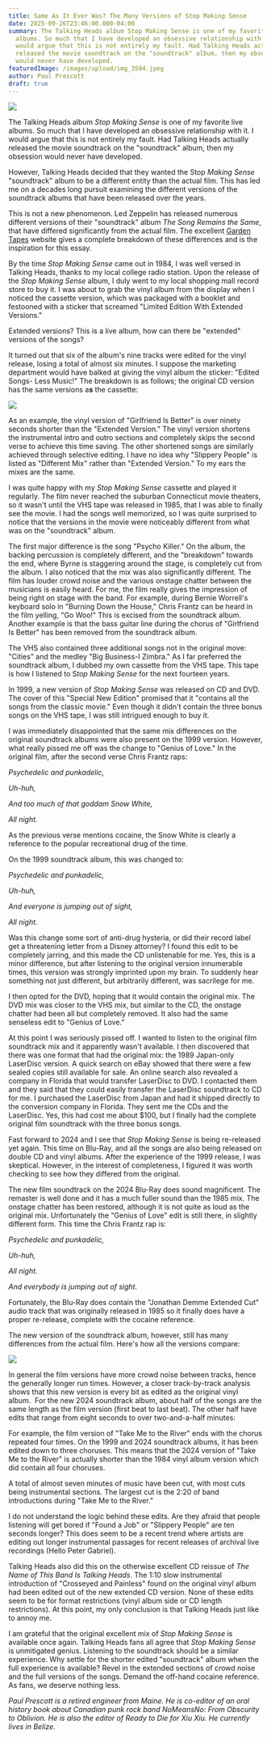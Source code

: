 ```yaml
---
title: Same As It Ever Was? The Many Versions of Stop Making Sense
date: 2025-09-26T23:46:00.000-04:00
summary: The Talking Heads album Stop Making Sense is one of my favorite live
  albums. So much that I have developed an obsessive relationship with it. I
  would argue that this is not entirely my fault. Had Talking Heads actually
  released the movie soundtrack on the "soundtrack" album, then my obsession
  would never have developed.
featuredImage: /images/upload/img_3594.jpeg
author: Paul Prescott
draft: true
---
```

![](/images/upload/img_3594.jpeg)

The Talking Heads album *Stop Making Sense* is one of my favorite live albums. So much that I have developed an obsessive relationship with it. I would argue that this is not entirely my fault. Had Talking Heads actually released the movie soundtrack on the "soundtrack" album, then my obsession would never have developed.

However, Talking Heads decided that they wanted the Stop *Making Sense* "soundtrack" album to be a different entity than the actual film. This has led me on a decades long pursuit examining the different versions of the soundtrack albums that have been released over the years.

This is not a new phenomenon. Led Zeppelin has released numerous different versions of their "soundtrack" album *The Song Remains the Same*, that have differed significantly from the actual film. The excellent [Garden Tapes](https://www.thegardentapes.co.uk/tgt.html) website gives a complete breakdown of these differences and is the inspiration for this essay.

By the time *Stop Making Sense* came out in 1984, I was well versed in Talking Heads, thanks to my local college radio station. Upon the release of the *Stop Making Sense* album, I duly went to my local shopping mall record store to buy it. I was about to grab the vinyl album from the display when I noticed the cassette version, which was packaged with a booklet and festooned with a sticker that screamed "Limited Edition With Extended Versions."

Extended versions? This is a live album, how can there be "extended" versions of the songs? 

It turned out that six of the album's nine tracks were edited for the vinyl release, losing a total of almost six minutes. I suppose the marketing department would have balked at giving the vinyl album the sticker: "Edited Songs- Less Music!" The breakdown is as follows; the original CD version has the same versions a**s** the cassette:

![](/images/upload/th1.jpg)

As an example, the vinyl version of "Girlfriend Is Better" is over ninety seconds shorter than the "Extended Version." The vinyl version shortens the instrumental intro and outro sections and completely skips the second verse to achieve this time saving. The other shortened songs are similarly achieved through selective editing. I have no idea why "Slippery People" is listed as "Different Mix" rather than "Extended Version." To my ears the mixes are the same.

I was quite happy with my *Stop Making Sense* cassette and played it regularly. The film never reached the suburban Connecticut movie theaters, so it wasn't until the VHS tape was released in 1985, that I was able to finally see the movie. I had the songs well memorized, so I was quite surprised to notice that the versions in the movie were noticeably different from what was on the "soundtrack" album. 

The first major difference is the song "Psycho Killer." On the album, the backing percussion is completely different, and the "breakdown" towards the end, where Byrne is staggering around the stage, is completely cut from the album. I also noticed that the mix was also significantly different. The film has louder crowd noise and the various onstage chatter between the musicians is easily heard. For me, the film really gives the impression of being right on stage with the band. For example, during Bernie Worrell's keyboard solo in "Burning Down the House," Chris Frantz can be heard in the film yelling, "Go Woo!" This is excised from the soundtrack album. Another example is that the bass guitar line during the chorus of "Girlfriend Is Better" has been removed from the soundtrack album.

The VHS also contained three additional songs not in the original move: "Cities" and the medley "Big Business-I Zimbra." As I far preferred the soundtrack album, I dubbed my own cassette from the VHS tape. This tape is how I listened to S*top Making Sense* for the next fourteen years. 

In 1999, a new version of *Stop Making Sense* was released on CD and DVD. The cover of this "Special New Edition" promised that it "contains all the songs from the classic movie." Even though it didn't contain the three bonus songs on the VHS tape, I was still intrigued enough to buy it.

I was immediately disappointed that the same mix differences on the original soundtrack albums were also present on the 1999 version. However, what really pissed me off was the change to "Genius of Love." In the original film, after the second verse Chris Frantz raps:

*Psychedelic and punkadelic,*

*Uh-huh,*

*And too much of that goddam Snow White,*

*All night.*

As the previous verse mentions cocaine, the Snow White is clearly a reference to the popular recreational drug of the time.

On the 1999 soundtrack album, this was changed to:

*Psychedelic and punkadelic,*

*Uh-huh,*

*And everyone is jumping out of sight,*

*All night.*

Was this change some sort of anti-drug hysteria, or did their record label get a threatening letter from a Disney attorney? I found this edit to be completely jarring, and this made the CD unlistenable for me. Yes, this is a minor difference, but after listening to the original version innumerable times, this version was strongly imprinted upon my brain. To suddenly hear something not just different, but arbitrarily different, was sacrilege for me.

I then opted for the DVD, hoping that it would contain the original mix. The DVD mix was closer to the VHS mix, but similar to the CD, the onstage chatter had been all but completely removed. It also had the same senseless edit to "Genius of Love."

At this point I was seriously pissed off. I wanted to listen to the original film soundtrack mix and it apparently wasn't available. I then discovered that there was one format that had the original mix: the 1989 Japan-only LaserDisc version. A quick search on eBay showed that there were a few sealed copies still available for sale. An online search also revealed a company in Florida that would transfer LaserDisc to DVD. I contacted them and they said that they could easily transfer the LaserDisc soundtrack to CD for me. I purchased the LaserDisc from Japan and had it shipped directly to the conversion company in Florida. They sent me the CDs and the LaserDisc. Yes, this had cost me about $100, but I finally had the complete original film soundtrack with the three bonus songs.

Fast forward to 2024 and I see that *Stop Making Sense* is being re-released yet again. This time on Blu-Ray, and all the songs are also being released on double CD and vinyl albums. After the experience of the 1999 release, I was skeptical. However, in the interest of completeness, I figured it was worth checking to see how they differed from the original.

The new film soundtrack on the 2024 Blu-Ray does sound magnificent. The remaster is well done and it has a much fuller sound than the 1985 mix. The onstage chatter has been restored, although it is not quite as loud as the original mix. Unfortunately the "Genius of Love" edit is still there, in slightly different form. This time the Chris Frantz rap is:

*Psychedelic and punkadelic,*

*Uh-huh,*

*<silence>*

*All night.*

*<silence>*

*And everybody is jumping out of sight.*

Fortunately, the Blu-Ray does contain the "Jonathan Demme Extended Cut" audio track that was originally released in 1985 so it finally does have a proper re-release, complete with the cocaine reference.

The new version of the soundtrack album, however, still has many differences from the actual film. Here's how all the versions compare:

![](/images/upload/th2.png)

In general the film versions have more crowd noise between tracks, hence the generally longer run times. However, a closer track-by-track analysis shows that this new version is every bit as edited as the original vinyl album.  For the new 2024 soundtrack album, about half of the songs are the same length as the film version (first beat to last beat). The other half have edits that range from eight seconds to over two-and-a-half minutes:

For example, the film version of "Take Me to the River" ends with the chorus repeated four times. On the 1999 and 2024 soundtrack albums, it has been edited down to three choruses. This means that the 2024 version of "Take Me to the River" is actually shorter than the 1984 vinyl album version which did contain all four choruses. 

A total of almost seven minutes of music have been cut, with most cuts being instrumental sections. The largest cut is the 2:20 of band introductions during "Take Me to the River." 

I do not understand the logic behind these edits. Are they afraid that people listening will get bored if "Found a Job" or "Slippery People" are ten seconds longer? This does seem to be a recent trend where artists are editing out longer instrumental passages for recent releases of archival live recordings (Hello Peter Gabriel). 

Talking Heads also did this on the otherwise excellent CD reissue of *The Name of This Band Is Talking Heads*. The 1:10 slow instrumental introduction of "Crosseyed and Painless" found on the original vinyl album had been edited out of the new extended CD version. None of these edits seem to be for format restrictions (vinyl album side or CD length restrictions). At this point, my only conclusion is that Talking Heads just like to annoy me.

I am grateful that the original excellent mix of *Stop Making Sense* is available once again. Talking Heads fans all agree that *Stop Making Sense* is unmitigated genius. Listening to the soundtrack should be a similar experience. Why settle for the shorter edited "soundtrack" album when the full experience is available? Revel in the extended sections of crowd noise and the full versions of the songs. Demand the off-hand cocaine reference. As fans, we deserve nothing less.

*Paul Prescott is a retired engineer from Maine. He is co-editor of an oral history book about Canadian punk rock band NoMeansNo: From Obscurity to Oblivion. He is also the editor of Ready to Die for Xiu Xiu. He currently lives in Belize.*

